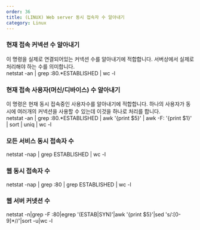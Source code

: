 ```yaml
---   
order: 36   
title: (LINUX) Web server 동시 접속자 수 알아내기   
category: Linux   
---   
```

   
### 현재 접속 커넥션 수 알아내기   
이 명령을 실제로 연결되어있는 커넥션 수를 알아내기에 적합합니다. 서버상에서 실제로 처리해야 하는 수를 의미합니다.   
netstat -an | grep :80.*ESTABLISHED | wc -l   
   
### 현재 접속 사용자(머신/디바이스) 수 알아내기   
이 명령은 현재 동시 접속중인 사용자수를 알아내기에 적합합니다. 하나의 사용자가 동시에 여러개의 커넥션을 사용할 수 있는데 이것을 하나로 처리를 합니다.   
netstat -an | grep :80.*ESTABLISHED | awk '{print $5}' | awk -F: '{print $1}' | sort | uniq | wc -l   
   
   
### 모든 서비스 동시 접속자 수   
netstat -nap | grep ESTABLISHED | wc -l   
### 웹 동시 접속자 수   
netstat -nap | grep :80 | grep ESTABLISHED | wc -l   
### 웹 서버 커넷션 수   
netstat -n|grep -F :80|egrep '(ESTAB|SYN)'|awk '{print $5}'|sed 's/:[0-9]*//'|sort -u|wc -l    
